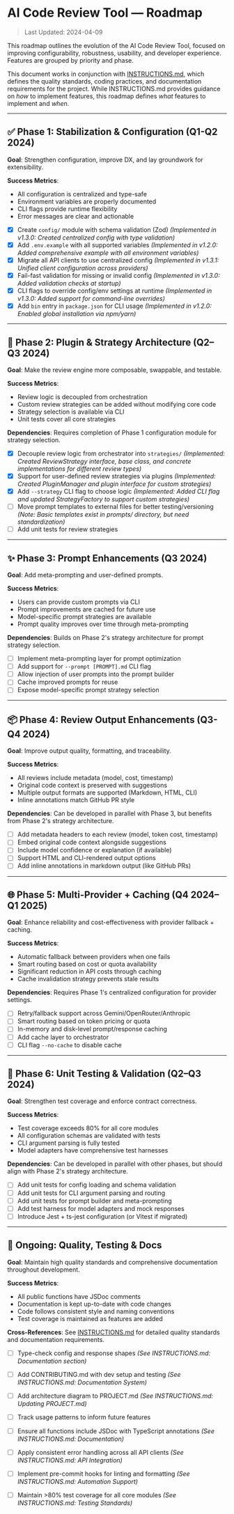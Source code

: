 # AI Code Review Tool — Roadmap

> Last Updated: 2024-04-09

This roadmap outlines the evolution of the AI Code Review Tool, focused on improving configurability, robustness, usability, and developer experience. Features are grouped by priority and phase.

This document works in conjunction with [INSTRUCTIONS.md](./INSTRUCTIONS.md), which defines the quality standards, coding practices, and documentation requirements for the project. While INSTRUCTIONS.md provides guidance on *how* to implement features, this roadmap defines *what* features to implement and *when*.

---

## ✅ Phase 1: Stabilization & Configuration (Q1-Q2 2024)

**Goal**: Strengthen configuration, improve DX, and lay groundwork for extensibility.

**Success Metrics**:
- All configuration is centralized and type-safe
- Environment variables are properly documented
- CLI flags provide runtime flexibility
- Error messages are clear and actionable

- [x] Create `config/` module with schema validation (Zod) *(Implemented in v1.3.0: Created centralized config with type validation)*
- [x] Add `.env.example` with all supported variables *(Implemented in v1.2.0: Added comprehensive example with all environment variables)*
- [x] Migrate all API clients to use centralized config *(Implemented in v1.3.1: Unified client configuration across providers)*
- [x] Fail-fast validation for missing or invalid config *(Implemented in v1.3.0: Added validation checks at startup)*
- [x] CLI flags to override config/env settings at runtime *(Implemented in v1.3.0: Added support for command-line overrides)*
- [x] Add `bin` entry in `package.json` for CLI usage *(Implemented in v1.2.0: Enabled global installation via npm/yarn)*

---

## 🚧 Phase 2: Plugin & Strategy Architecture (Q2–Q3 2024)

**Goal**: Make the review engine more composable, swappable, and testable.

**Success Metrics**:
- Review logic is decoupled from orchestration
- Custom review strategies can be added without modifying core code
- Strategy selection is available via CLI
- Unit tests cover all core strategies

**Dependencies**: Requires completion of Phase 1 configuration module for strategy selection.

- [x] Decouple review logic from orchestrator into `strategies/` *(Implemented: Created ReviewStrategy interface, base class, and concrete implementations for different review types)*
- [x] Support for user-defined review strategies via plugins *(Implemented: Created PluginManager and plugin interface for custom strategies)*
- [x] Add `--strategy` CLI flag to choose logic *(Implemented: Added CLI flag and updated StrategyFactory to support custom strategies)*
- [ ] Move prompt templates to external files for better testing/versioning *(Note: Basic templates exist in prompts/ directory, but need standardization)*
- [ ] Add unit tests for review strategies

---

## ✨ Phase 3: Prompt Enhancements (Q3 2024)

**Goal**: Add meta-prompting and user-defined prompts.

**Success Metrics**:
- Users can provide custom prompts via CLI
- Prompt improvements are cached for future use
- Model-specific prompt strategies are available
- Prompt quality improves over time through meta-prompting

**Dependencies**: Builds on Phase 2's strategy architecture for prompt strategy selection.

- [ ] Implement meta-prompting layer for prompt optimization
- [ ] Add support for `--prompt [PROMPT].md` CLI flag
- [ ] Allow injection of user prompts into the prompt builder
- [ ] Cache improved prompts for reuse
- [ ] Expose model-specific prompt strategy selection

---

## 📦 Phase 4: Review Output Enhancements (Q3-Q4 2024)

**Goal**: Improve output quality, formatting, and traceability.

**Success Metrics**:
- All reviews include metadata (model, cost, timestamp)
- Original code context is preserved with suggestions
- Multiple output formats are supported (Markdown, HTML, CLI)
- Inline annotations match GitHub PR style

**Dependencies**: Can be developed in parallel with Phase 3, but benefits from Phase 2's strategy architecture.

- [ ] Add metadata headers to each review (model, token cost, timestamp)
- [ ] Embed original code context alongside suggestions
- [ ] Include model confidence or explanation (if available)
- [ ] Support HTML and CLI-rendered output options
- [ ] Add inline annotations in markdown output (like GitHub PRs)

---

## 🌐 Phase 5: Multi-Provider + Caching (Q4 2024–Q1 2025)

**Goal**: Enhance reliability and cost-effectiveness with provider fallback + caching.

**Success Metrics**:
- Automatic fallback between providers when one fails
- Smart routing based on cost or quota availability
- Significant reduction in API costs through caching
- Cache invalidation strategy prevents stale results

**Dependencies**: Requires Phase 1's centralized configuration for provider settings.

- [ ] Retry/fallback support across Gemini/OpenRouter/Anthropic
- [ ] Smart routing based on token pricing or quota
- [ ] In-memory and disk-level prompt/response caching
- [ ] Add cache layer to orchestrator
- [ ] CLI flag `--no-cache` to disable cache

---

## 🧪 Phase 6: Unit Testing & Validation (Q2–Q3 2024)

**Goal**: Strengthen test coverage and enforce contract correctness.

**Success Metrics**:
- Test coverage exceeds 80% for all core modules
- All configuration schemas are validated with tests
- CLI argument parsing is fully tested
- Model adapters have comprehensive test harnesses

**Dependencies**: Can be developed in parallel with other phases, but should align with Phase 2's strategy architecture.

- [ ] Add unit tests for config loading and schema validation
- [ ] Add unit tests for CLI argument parsing and routing
- [ ] Add unit tests for prompt builder and meta-prompting
- [ ] Add test harness for model adapters and mock responses
- [ ] Introduce Jest + ts-jest configuration (or Vitest if migrated)

---

## 🧪 Ongoing: Quality, Testing & Docs

**Goal**: Maintain high quality standards and comprehensive documentation throughout development.

**Success Metrics**:
- All public functions have JSDoc comments
- Documentation is kept up-to-date with code changes
- Code follows consistent style and naming conventions
- Test coverage is maintained as features are added

**Cross-References**: See [INSTRUCTIONS.md](./INSTRUCTIONS.md) for detailed quality standards and documentation requirements.

- [ ] Type-check config and response shapes *(See INSTRUCTIONS.md: Documentation section)*
- [ ] Add CONTRIBUTING.md with dev setup and testing *(See INSTRUCTIONS.md: Documentation System)*
- [ ] Add architecture diagram to PROJECT.md *(See INSTRUCTIONS.md: Updating PROJECT.md)*
- [ ] Track usage patterns to inform future features
- [ ] Ensure all functions include JSDoc with TypeScript annotations *(See INSTRUCTIONS.md: Documentation)*
- [ ] Apply consistent error handling across all API clients *(See INSTRUCTIONS.md: API Integration)*
- [ ] Implement pre-commit hooks for linting and formatting *(See INSTRUCTIONS.md: Automation Support)*
- [ ] Maintain >80% test coverage for all core modules *(See INSTRUCTIONS.md: Testing Standards)*

